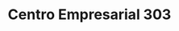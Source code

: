 ---
title: "Centro Empresarial 303"
url: /ciudad-guayana-puerto-ordaz/centro-empresarial-303/
shop: Einkaufszentrum
---